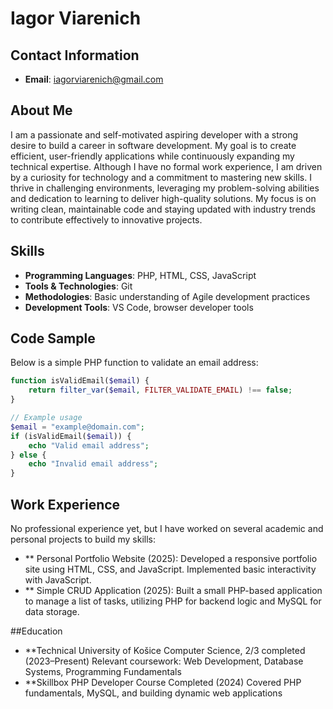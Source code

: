 # Iagor Viarenich

## Contact Information
- **Email**: iagorviarenich@gmail.com

## About Me
I am a passionate and self-motivated aspiring developer with a strong desire to build a career in software development. My goal is to create efficient, user-friendly applications while continuously expanding my technical expertise. Although I have no formal work experience, I am driven by a curiosity for technology and a commitment to mastering new skills. I thrive in challenging environments, leveraging my problem-solving abilities and dedication to learning to deliver high-quality solutions. My focus is on writing clean, maintainable code and staying updated with industry trends to contribute effectively to innovative projects.

## Skills
- **Programming Languages**: PHP, HTML, CSS, JavaScript
- **Tools & Technologies**: Git
- **Methodologies**: Basic understanding of Agile development practices
- **Development Tools**: VS Code, browser developer tools

## Code Sample
Below is a simple PHP function to validate an email address:

```php
function isValidEmail($email) {
    return filter_var($email, FILTER_VALIDATE_EMAIL) !== false;
}

// Example usage
$email = "example@domain.com";
if (isValidEmail($email)) {
    echo "Valid email address";
} else {
    echo "Invalid email address";
} 
```
## Work Experience
No professional experience yet, but I have worked on several academic and personal projects to build my skills:
- ** Personal Portfolio Website (2025): Developed a responsive portfolio site using HTML, CSS, and JavaScript. Implemented basic interactivity with JavaScript.
- ** Simple CRUD Application (2025): Built a small PHP-based application to manage a list of tasks, utilizing PHP for backend logic and MySQL for data storage.

##Education
- **Technical University of Košice
Computer Science, 2/3 completed (2023–Present)
Relevant coursework: Web Development, Database Systems, Programming Fundamentals
- **Skillbox PHP Developer Course
Completed (2024)
Covered PHP fundamentals, MySQL, and building dynamic web applications
